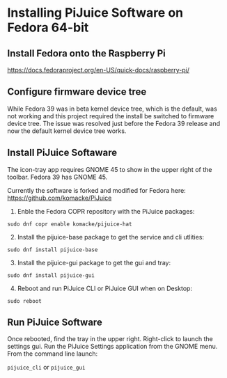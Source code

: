 # Installing PiJuice Software on Fedora 64-bit

## Install Fedora onto the Raspberry Pi
https://docs.fedoraproject.org/en-US/quick-docs/raspberry-pi/

## Configure firmware device tree
While Fedora 39 was in beta kernel device tree, which is the default, was not working and this project required the install be switched to firmware device tree. The issue was resolved just before the Fedora 39 release and now the default kernel device tree works.

## Install PiJuice Softaware
The icon-tray app requires GNOME 45 to show in the upper right of the toolbar. Fedora 39 has GNOME 45. 

Currently the software is forked and modified for Fedora here:
https://github.com/komacke/PiJuice

1. Enble the Fedora COPR repository with the PiJuice packages:
```
sudo dnf copr enable komacke/pijuice-hat
```

2. Install the pijuice-base package to get the service and cli utlities:
```
sudo dnf install pijuice-base
```

3. Install the pijuice-gui package to get the gui and tray:
```
sudo dnf install pijuice-gui
```

4. Reboot and run PiJuice CLI or PiJuice GUI when on Desktop:
```
sudo reboot
```

## Run PiJuice Software
Once rebooted, find the tray in the upper right. Right-click to launch the settings gui. Run the PiJuice Settings application from the GNOME menu. From the command line launch:

`pijuice_cli` or `pijuice_gui`
